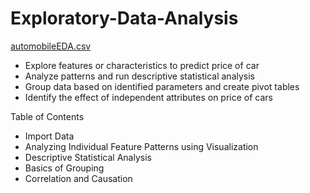 # Exploratory-Data-Analysis
[automobileEDA.csv](https://github.com/user-attachments/files/18341189/automobileEDA.csv)

* Explore features or characteristics to predict price of car
* Analyze patterns and run descriptive statistical analysis
* Group data based on identified parameters and create pivot tables
* Identify the effect of independent attributes on price of cars

Table of Contents
* Import Data
* Analyzing Individual Feature Patterns using Visualization
* Descriptive Statistical Analysis
* Basics of Grouping
* Correlation and Causation
